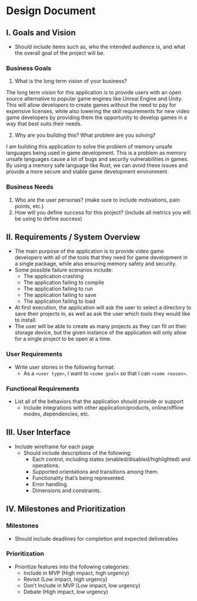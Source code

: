 # Design Document

## I. Goals and Vision

* Should include items such as, who the intended audience is, and what the overall goal of the project will be.

### Business Goals

1. What is the long term vision of your business?

The long term vision for this application is to provide users with an open source alternative to popular game engines like Unreal Engine and Unity. This will allow developers to create games without the need to pay for expensive licenses, while also lowering the skill requirements for new video game developers by providing them the opportunity to develop games in a way that best suits their needs.  

2. Why are you building this? What problem are you solving?

I am building this application to solve the problem of memory unsafe languages being used in game development. This is a problem as memory unsafe languages cause a lot of bugs and security vulnerabilities in games. By using a memory safe language like Rust, we can avoid these issues and provide a more secure and stable game development environment.

### Business Needs

1. Who are the user personas? (make sure to include motivations, pain points, etc.)
2. How will you define success for this project? (include all metrics you will be using to define success)

## II. Requirements / System Overview

* The main purpose of the application is to provide video game developers with all of the tools that they need for game development in a single package, while also ensuring memory safety and security.
* Some possible failure scenarios include:
  * The application crashing
  * The application failing to compile
  * The application failing to run
  * The application failing to save
  * The application failing to load
* At first execution, the application will ask the user to select a directory to save their projects in, as well as ask the user which tools they would like to install.
* The user will be able to create as many projects as they can fit on their storage device, but the given instance of the application will only allow for a single project to be open at a time.

### User Requirements

* Write user stories in the following format:
  * As a `<user type>`, I want to `<some goal>` so that I can `<some reason>`.

### Functional Requirements

* List all of the behaviors that the application should provide or support
  * Include integrations with other application/products, online/offline modes, dependencies, etc.

## III. User Interface

* Include wireframe for each page
  * Should include descriptions of the following:
    * Each control, including states (enabled/disabled/highlighted) and operations.
    * Supported orientations and transitions among them.
    * Functionality that’s being represented.
    * Error handling.
    * Dimensions and constraints.

## IV. Milestones and Prioritization

### Milestones

* Should include deadlines for completion and expected deliverables

### Prioritization

* Prioritize features into the following categories:
  * Include in MVP (High impact, high urgency)
  * Revisit (Low impact, high urgency)
  * Don’t Include in MVP (Low impact, low urgency)
  * Debate (High impact, low urgency)
